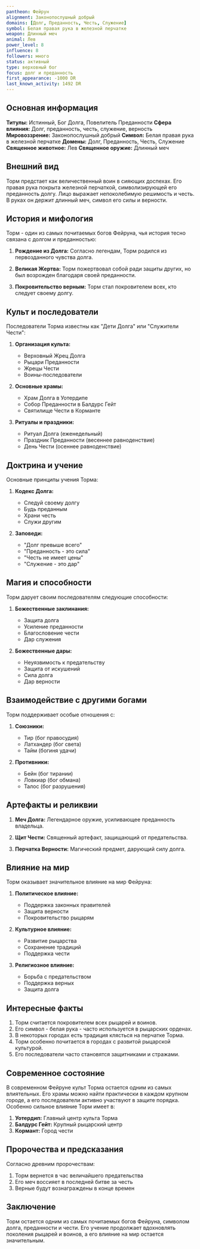```yaml
---
pantheon: Фейрун
alignment: Законопослушный добрый
domains: [Долг, Преданность, Честь, Служение]
symbol: Белая правая рука в железной перчатке
weapon: Длинный меч
animal: Лев
power_level: 8
influence: 8
followers: много
status: активный
type: верховный бог
focus: долг и преданность
first_appearance: -1000 DR
last_known_activity: 1492 DR
---
```


## Основная информация

**Титулы:** Истинный, Бог Долга, Повелитель Преданности
**Сфера влияния:** Долг, преданность, честь, служение, верность
**Мировоззрение:** Законопослушный добрый
**Символ:** Белая правая рука в железной перчатке
**Домены:** Долг, Преданность, Честь, Служение
**Священное животное:** Лев
**Священное оружие:** Длинный меч

## Внешний вид

Торм предстает как величественный воин в сияющих доспехах. Его правая рука покрыта железной перчаткой, символизирующей его преданность долгу. Лицо выражает непоколебимую решимость и честь. В руках он держит длинный меч, символ его силы и верности.

## История и мифология

Торм - один из самых почитаемых богов Фейруна, чья история тесно связана с долгом и преданностью:

1. **Рождение из Долга:** Согласно легендам, Торм родился из первозданного чувства долга.

2. **Великая Жертва:** Торм пожертвовал собой ради защиты других, но был возрожден благодаря своей преданности.

3. **Покровительство верным:** Торм стал покровителем всех, кто следует своему долгу.

## Культ и последователи

Последователи Торма известны как "Дети Долга" или "Служители Чести":

1. **Организация культа:**

   - Верховный Жрец Долга
   - Рыцари Преданности
   - Жрецы Чести
   - Воины-последователи

2. **Основные храмы:**

   - Храм Долга в Уотердипе
   - Собор Преданности в Балдурс Гейт
   - Святилище Чести в Корманте

3. **Ритуалы и праздники:**
   - Ритуал Долга (еженедельный)
   - Праздник Преданности (весеннее равноденствие)
   - День Чести (осеннее равноденствие)

## Доктрина и учение

Основные принципы учения Торма:

1. **Кодекс Долга:**

   - Следуй своему долгу
   - Будь преданным
   - Храни честь
   - Служи другим

2. **Заповеди:**
   - "Долг превыше всего"
   - "Преданность - это сила"
   - "Честь не имеет цены"
   - "Служение - это дар"

## Магия и способности

Торм дарует своим последователям следующие способности:

1. **Божественные заклинания:**

   - Защита долга
   - Усиление преданности
   - Благословение чести
   - Дар служения

2. **Божественные дары:**
   - Неуязвимость к предательству
   - Защита от искушений
   - Сила долга
   - Дар верности

## Взаимодействие с другими богами

Торм поддерживает особые отношения с:

1. **Союзники:**

   - Тир (бог правосудия)
   - Латхандер (бог света)
   - Тайм (богиня удачи)

2. **Противники:**
   - Бейн (бог тирании)
   - Ловкиар (бог обмана)
   - Талос (бог разрушения)

## Артефакты и реликвии

1. **Меч Долга:** Легендарное оружие, усиливающее преданность владельца.

2. **Щит Чести:** Священный артефакт, защищающий от предательства.

3. **Перчатка Верности:** Магический предмет, дарующий силу долга.

## Влияние на мир

Торм оказывает значительное влияние на мир Фейруна:

1. **Политическое влияние:**

   - Поддержка законных правителей
   - Защита верности
   - Покровительство рыцарям

2. **Культурное влияние:**

   - Развитие рыцарства
   - Сохранение традиций
   - Поддержка чести

3. **Религиозное влияние:**
   - Борьба с предательством
   - Поддержка верных
   - Защита долга

## Интересные факты

1. Торм считается покровителем всех рыцарей и воинов.
2. Его символ - белая рука - часто используется в рыцарских орденах.
3. В некоторых городах есть традиция клясться на перчатке Торма.
4. Торм особенно почитается в городах с развитой рыцарской культурой.
5. Его последователи часто становятся защитниками и стражами.

## Современное состояние

В современном Фейруне культ Торма остается одним из самых влиятельных. Его храмы можно найти практически в каждом крупном городе, а его последователи активно участвуют в защите порядка. Особенно сильное влияние Торм имеет в:

1. **Уотердип:** Главный центр культа Торма
2. **Балдурс Гейт:** Крупный рыцарский центр
3. **Кормант:** Город чести

## Пророчества и предсказания

Согласно древним пророчествам:

1. Торм вернется в час величайшего предательства
2. Его меч воссияет в последней битве за честь
3. Верные будут вознаграждены в конце времен

## Заключение

Торм остается одним из самых почитаемых богов Фейруна, символом долга, преданности и чести. Его учение продолжает вдохновлять поколения рыцарей и воинов, а его влияние на мир остается значительным.
